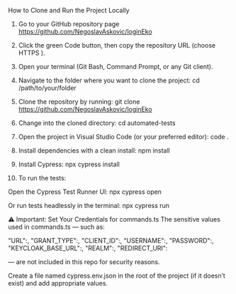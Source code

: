 How to Clone and Run the Project Locally

1. Go to your GitHub repository page https://github.com/NegoslavAskovic/loginEko

2. Click the green Code button, then copy the repository URL (choose HTTPS ).

3. Open your terminal (Git Bash, Command Prompt, or any Git client).

4. Navigate to the folder where you want to clone the project:
   cd /path/to/your/folder

5. Clone the repository by running:
   git clone https://github.com/NegoslavAskovic/loginEko

6. Change into the cloned directory:
   cd automated-tests

7. Open the project in Visual Studio Code (or your preferred editor):
   code .

8. Install dependencies with a clean install:
   npm install

9. Install Cypress:
   npx cypress install

10. To run the tests:

Open the Cypress Test Runner UI:
npx cypress open

Or run tests headlessly in the terminal:
npx cypress run

⚠️ Important: Set Your Credentials for commands.ts
The sensitive values used in commands.ts — such as:

"URL":,
"GRANT_TYPE":,
"CLIENT_ID":,
"USERNAME":,
"PASSWORD":,
"KEYCLOAK_BASE_URL":,
"REALM":,
"REDIRECT_URI":

— are not included in this repo for security reasons.

Create a file named cypress.env.json in the root of the project (if it doesn’t exist) and add appropriate values.
